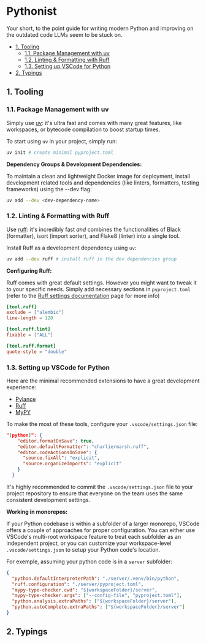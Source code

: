 # Pythonist <!-- omit in toc -->

Your short, to the point guide for writing modern Python and improving on the outdated code LLMs seem to be stuck on.

- [1. Tooling](#1-tooling)
  - [1.1. Package Management with uv](#11-package-management-with-uv)
  - [1.2. Linting \& Formatting with Ruff](#12-linting--formatting-with-ruff)
  - [1.3. Setting up VSCode for Python](#13-setting-up-vscode-for-python)
- [2. Typings](#2-typings)

## 1. Tooling

### 1.1. Package Management with uv

Simply use [uv](https://docs.astral.sh/uv/): it's ultra fast and comes with many great features, like workspaces, or bytecode compilation to boost startup times.

To start using `uv` in your project, simply run:

```bash
uv init # create minimal pyproject.toml
```

**Dependency Groups & Development Dependencies:**

To maintain a clean and lightweight Docker image for deployment, install development related tools and dependencies (like linters, formatters, testing frameworks) using the --dev flag:

```bash
uv add --dev <dev-dependency-name>
```

### 1.2. Linting & Formatting with Ruff

Use [ruff](https://docs.astral.sh/ruff/): it's incredibly fast *and* combines the functionalities of Black (formatter), isort (import sorter), and Flake8 (linter) into a single tool.

Install Ruff as a development dependency using `uv`:

```bash
uv add --dev ruff # install ruff in the dev dependencies group
```

**Configuring Ruff:**

Ruff comes with great default settings. However you might want to tweak it to your specific needs. Simply add necessary sections in `pyproject.toml` (refer to the [Ruff settings documentation](https://docs.astral.sh/ruff/settings/) page for more info)

```toml
[tool.ruff]
exclude = ["alembic"]
line-length = 120

[tool.ruff.lint]
fixable = ["ALL"]

[tool.ruff.format]
quote-style = "double"
```

### 1.3. Setting up VSCode for Python

Here are the minimal recommended extensions to have a great development experience:

- [Pylance](https://marketplace.visualstudio.com/items?itemName=ms-python.vscode-pylance)
- [Ruff](https://marketplace.visualstudio.com/items?itemName=charliermarsh.ruff)
- [MyPY](https://marketplace.visualstudio.com/items?itemName=ms-python.mypy-type-checker)

To make the most of these tools, configure your `.vscode/settings.json` file:

```.vscode/settings.json
"[python]": {
    "editor.formatOnSave": true,
    "editor.defaultFormatter": "charliermarsh.ruff",
    "editor.codeActionsOnSave": {
      "source.fixAll": "explicit",
      "source.organizeImports": "explicit"
    }
  }
```

It's highly recommended to commit the `.vscode/settings.json` file to your project repository to ensure that everyone on the team uses the same consistent development settings.

**Working in monorepos:**

If your Python codebase is within a subfolder of a larger monorepo, VSCode offers a couple of approaches for proper configuration. You can either use VSCode's multi-root workspace feature to treat each subfolder as an independent project, or you can customize your workspace-level `.vscode/settings.json` to setup your Python code's location.

For exemple, assuming your python code is in a `server` subfolder:

```.vscode/settings.json
{
  "python.defaultInterpreterPath": "./server/.venv/bin/python",
  "ruff.configuration": "./server/pyproject.toml",
  "mypy-type-checker.cwd": "${workspaceFolder}/server",
  "mypy-type-checker.args": ["--config-file", "pyproject.toml"],
  "python.analysis.extraPaths": ["${workspaceFolder}/server"],
  "python.autoComplete.extraPaths": ["${workspaceFolder}/server"]
}
```

## 2. Typings

